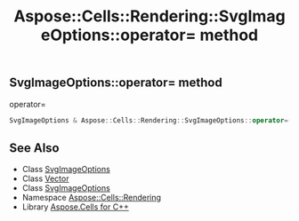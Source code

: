 ﻿---
title: Aspose::Cells::Rendering::SvgImageOptions::operator= method
linktitle: operator=
second_title: Aspose.Cells for C++ API Reference
description: 'Aspose::Cells::Rendering::SvgImageOptions::operator= method. operator= in C++.'
type: docs
weight: 300
url: /cpp/aspose.cells.rendering/svgimageoptions/operator_asm/
---
## SvgImageOptions::operator= method


operator=

```cpp
SvgImageOptions & Aspose::Cells::Rendering::SvgImageOptions::operator=(const SvgImageOptions &src)
```

## See Also

* Class [SvgImageOptions](../)
* Class [Vector](../../../aspose.cells/vector/)
* Class [SvgImageOptions](../)
* Namespace [Aspose::Cells::Rendering](../../)
* Library [Aspose.Cells for C++](../../../)
